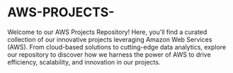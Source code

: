 # AWS-PROJECTS-
Welcome to our AWS Projects Repository! Here, you'll find a curated collection of our innovative projects leveraging Amazon Web Services (AWS). From cloud-based solutions to cutting-edge data analytics, explore our repository to discover how we harness the power of AWS to drive efficiency, scalability, and innovation in our projects.
